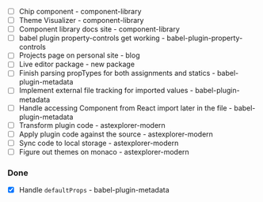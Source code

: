 - [ ] Chip component - component-library
- [ ] Theme Visualizer - component-library
- [ ] Component library docs site - component-library
- [ ] babel plugin property-controls get working -
      babel-plugin-property-controls
- [ ] Projects page on personal site - blog
- [ ] Live editor package - new package
- [ ] Finish parsing propTypes for both assignments and statics -
      babel-plugin-metadata
- [ ] Implement external file tracking for imported values -
      babel-plugin-metadata
- [ ] Handle accessing Component from React import later in the file -
      babel-plugin-metadata
- [ ] Transform plugin code - astexplorer-modern
- [ ] Apply plugin code against the source - astexplorer-modern
- [ ] Sync code to local storage - astexplorer-modern
- [ ] Figure out themes on monaco - astexplorer-modern

### Done

- [x] Handle `defaultProps` - babel-plugin-metadata
